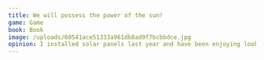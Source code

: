 ```yaml
---
title: We will possess the power of the sun!
game: Game
book: Book
image: /uploads/60541ace51333a961db8ad9f7bcbbdce.jpg
opinion: I installed solar panels last year and have been enjoying looking at how much electricity I've been generating. Unfortunately because I don't have a battery or car charger my setup didn't easily tell me how much I used internally or was sending back to the grid. So off to the internet I went to find a solution. After much searching I found the Shelly EM, this small device has two clamps you attach to your fuse board and then it wirelessly transmits the data eithe locally or to the cloud. With it I can now see what I generate, use internally and send to the grid. The app perfectly serviceable but doesn't do much for presenting this data well so the next challenge is how to automatically get the data into a spreadsheet for better visualization!
---
```


